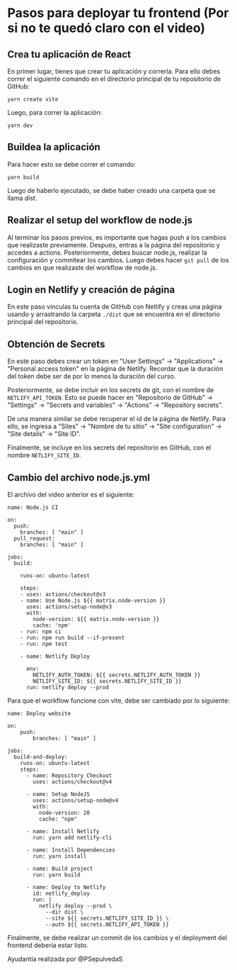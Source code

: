 # Pasos para deployar tu frontend (Por si no te quedó claro con el video)

## Crea tu aplicación de React

En primer lugar, tienes que crear tu aplicación y correrla. Para ello debes correr el siguiente comando en el directorio principal de tu repositorio de GitHub:

`yarn create vite`

Luego, para correr la aplicación:

`yarn dev`

## Buildea la aplicación

Para hacer esto se debe correr el comando:

`yarn build`

Luego de haberlo ejecutado, se debe haber creado una carpeta que se llama *dist*.

## Realizar el setup del workflow de node.js

Al terminar los pasos previos, es importante que hagas push a los cambios que realizaste previamente. Después, entras a la página del repositorio y accedes a actions. Posteriormente, debes buscar node.js, realizar la configuración y commitear los cambios. Luego debes hacer `git pull` de los cambios en que realizaste del workflow de node.js.

## Login en Netlify y creación de página

En este paso vinculas tu cuenta de GitHub con Netlify y creas una página usando y arrastrando la carpeta `./dist` que se encuentra en el directorio principal del repositorio.

## Obtención de Secrets

En este paso debes crear un token en "User Settings" -> "Applications" -> "Personal access token" en la página de Netlify. Recordar que la duración del token debe ser de por lo menos la duración del curso.

Posteriormente, se debe incluir en los secrets de git, con el nombre de `NETLIFY_API_TOKEN`. Esto se puede hacer en "Repositorio de GitHub" -> "Settings" -> "Secrets and variables" -> "Actions" -> "Repository secrets".

De una manera similar se debe recuperar el id de la página de Netlify. Para ello, se ingresa a "Sites" -> "Nombre de tu sitio" -> "Site configuration" -> "Site details" -> "Site ID".

Finalmente, se incluye en los secrets del repositorio en GitHub, con el nombre `NETLIFY_SITE_ID`.

## Cambio del archivo node.js.yml

El archivo del video anterior es el siguiente:

```
name: Node.js CI

on:
  push:
    branches: [ "main" ]
  pull_request:
    branches: [ "main" ]

jobs:
  build:

    runs-on: ubuntu-latest

    steps:
    - uses: actions/checkout@v3
    - name: Use Node.js ${{ matrix.node-version }}
      uses: actions/setup-node@v3
      with:
        node-version: ${{ matrix.node-version }}
        cache: 'npm'
    - run: npm ci
    - run: npm run build --if-present
    - run: npm test

    - name: Netlify Deploy

      env:
        NETLIFY_AUTH_TOKEN: ${{ secrets.NETLIFY_AUTH_TOKEN }}
        NETLIFY_SITE_ID: ${{ secrets.NETLIFY_SITE_ID }}
      run: netlify deploy --prod
```

Para que el workflow funcione con vite, debe ser cambiado por lo siguiente:

```
name: Deploy website

on: 
    push:
        branches: [ "main" ]

jobs:
  build-and-deploy:
    runs-on: ubuntu-latest
    steps:
      - name: Repository Checkout
        uses: actions/checkout@v4

      - name: Setup NodeJS
        uses: actions/setup-node@v4
        with:
          node-version: 20
          cache: "npm"
        
      - name: Install Netlify
        run: yarn add netlify-cli

      - name: Install Dependencies
        run: yarn install

      - name: Build project
        run: yarn build

      - name: Deploy to Netlify
        id: netlify_deploy
        run: |
          netlify deploy --prod \
            --dir dist \
            --site ${{ secrets.NETLIFY_SITE_ID }} \
            --auth ${{ secrets.NETLIFY_API_TOKEN }}
```

Finalmente, se debe realizar un commit de los cambios y el deployment del frontend debería estar listo.

Ayudantía realizada por @PSepulvedaS